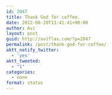 ```yaml
---
id: 2047
title: Thank God for coffee.
date: 2012-08-20T13:41:41+00:00
author: Avi
layout: post
guid: http://aviflax.com/?p=2047
permalink: /post/thank-god-for-coffee/
aktt_notify_twitter:
  - 'yes'
aktt_tweeted:
  - "1"
categories:
  - none
format: status
---
```

